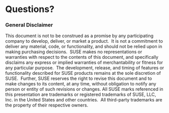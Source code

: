 <!-- .slide: data-state="section-break" data-menu-title="Q & A" id="Q-and-A" data-background-image="images/susecon_background_full_green.svg" data-background-size="auto 100%" -->
# Questions?


<!-- .slide: data-state="disclaimer" data-menu-title="disclaimer" id="disclaimer" data-background-image="images/susecon_background_full_green.svg" data-background-size="auto 100%"-->
### General Disclaimer

This document is not to be construed as a promise by any participating company to develop, deliver, or market a product.  It is not a commitment to deliver any material, code, or functionality, and should not be relied upon in making purchasing decisions.  SUSE makes no representations or warranties with respect to the contents of this document, and specifically disclaims any express or implied warranties of merchantability or fitness for any particular purpose.  The development, release, and timing of features or functionality described for SUSE products remains at the sole discretion of SUSE.  Further, SUSE reserves the right to revise this document and to make changes to its content, at any time, without obligation to notify any person or entity of such revisions or changes. All SUSE marks referenced in this presentation are trademarks or registered trademarks of SUSE, LLC, Inc. in the United States and other countries.  All third-party trademarks are the property of their respective owners.


<!-- .slide: data-menu-title="License" data-background-image="images/by-sa.svg" data-background-size="contain" -->

